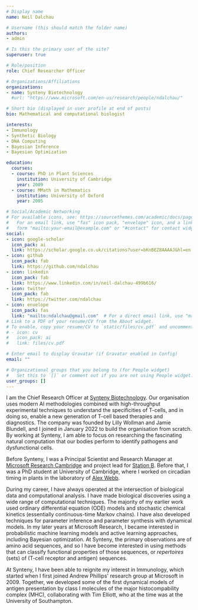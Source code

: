 ```yaml
---
# Display name
name: Neil Dalchau

# Username (this should match the folder name)
authors:
- admin

# Is this the primary user of the site?
superuser: true

# Role/position
role: Chief Researcher Officer

# Organizations/Affiliations
organizations:
- name: Synteny Biotechnology
  #url: "https://www.microsoft.com/en-us/research/people/ndalchau/"

# Short bio (displayed in user profile at end of posts)
bio: Mathematical and computational biologist

interests:
- Immunology
- Synthetic Biology
- DNA Computing
- Bayesian Inference
- Bayesian Optimization

education:
  courses:
  - course: PhD in Plant Sciences
    institution: University of Cambridge
    year: 2009
  - course: MMath in Mathematics
    institution: University of Oxford
    year: 2005

# Social/Academic Networking
# For available icons, see: https://sourcethemes.com/academic/docs/page-builder/#icons
#   For an email link, use "fas" icon pack, "envelope" icon, and a link in the
#   form "mailto:your-email@example.com" or "#contact" for contact widget.
social:
- icon: google-scholar
  icon_pack: ai
  link: https://scholar.google.co.uk/citations?user=bKnBEZ8AAAAJ&hl=en
- icon: github
  icon_pack: fab
  link: https://github.com/ndalchau
- icon: linkedin
  icon_pack: fab
  link: https://www.linkedin.com/in/neil-dalchau-499b616/
- icon: twitter
  icon_pack: fab
  link: https://twitter.com/ndalchau
- icon: envelope
  icon_pack: fas
  link: "mailto:ndalchau@gmail.com"  # For a direct email link, use "mailto:test@example.org".
# Link to a PDF of your resume/CV from the About widget.
# To enable, copy your resume/CV to `static/files/cv.pdf` and uncomment the lines below.
# - icon: cv
#   icon_pack: ai
#   link: files/cv.pdf

# Enter email to display Gravatar (if Gravatar enabled in Config)
email: ""

# Organizational groups that you belong to (for People widget)
#   Set this to `[]` or comment out if you are not using People widget.
user_groups: []
---
```


I am the Chief Research Officer at [Synteny Biotechnology](http://synteny.ai). Our organisation uses modern AI methodologies combined with high-throughput experimental techniques to understand the specificities of T-cells, and in doing so, enable a new generation of T-cell based therapies and diagnostics. The company was founded by Lilly Wollman and Jamie Blundell, and I joined in January 2022 to build the organisation from scratch. By working at Synteny, I am able to focus on researching the fascinating natural computation that our bodies perform to identify pathogens and dysfunctional cells. 

Before Synteny, I was a Principal Scientist and Research Manager at [Microsoft Research Cambridge](https://www.microsoft.com/en-us/research/lab/microsoft-research-cambridge/) and project lead for [Station B](http://aka.ms/stationb). Before that, I was a PhD student at University of Cambridge, where I worked on circadian timing in plants in the laboratory of [Alex Webb](https://www.plantsci.cam.ac.uk/research/groups/circadian-signal-transduction).

During my career, I have always operated at the intersection of biological data and computational analysis. I have made biological discoveries using a wide range of computational techniques. The majority of my earlier work used ordinary differential equation (ODE) models and stochastic chemical kinetics (essentially continuous-time Markov chains). I have also developed techniques for parameter inference and parameter synthesis with dynamical models. In my later years at Microsoft Research, I became interested in probabilistic machine learning models and active learning approaches, including Bayesian optimization. At Synteny, the primary observations are of amino acid sequences, and so I have become interested in using methods that can classify functional properties of those sequences, or *repertoires* (sets) of (T-cell receptor and antigen) sequences. 

At Synteny, I have been able to reignite my interest in Immunology, which started when I first joined Andrew Phillips' research group at Microsoft in 2009. Together, we developed some of the first dynamical models of antigen presentation by class I molecules of the major histocompability complex (MHC), collaborating with Tim Elliott, who at the time was at the University of Southampton. 
